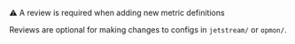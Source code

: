 ⚠️ A review is required when adding new metric definitions

Reviews are optional for making changes to configs in `jetstream/` or `opmon/`.
